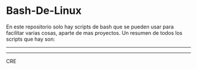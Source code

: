 # Bash-De-Linux
En este repositorio solo hay scripts de bash que se pueden usar para facilitar varias cosas, aparte de mas proyectos.
Un resumen de todos los scripts que hay son:

*****************************************************************************************************************************
*****************************************************************************************************************************
CRE
